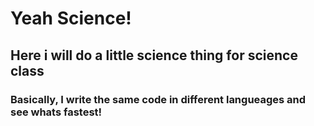 # Yeah Science!
## Here i will do a little science thing for science class
### Basically, I write the same code in different langueages and see whats fastest!


